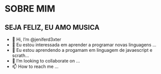 # SOBRE MIM 
## SEJA FELIZ, EU AMO MUSICA
- 👋 Hi, I’m @jeniferd3xter
- 👀 Eu estou interessada em aprender a programar novas linguagens ...
- 🌱 Eu estou aprendendo a progamam em linguagem de javaescript e scrath...
- 💞️ I’m looking to collaborate on ...
- 📫 How to reach me ...

<!---
jeniferdexter/jeniferdexter is a ✨ special ✨ repository because its `README.md` (this file) appears on your GitHub profile.
You can click the Preview link to take a look at your changes.
--->

